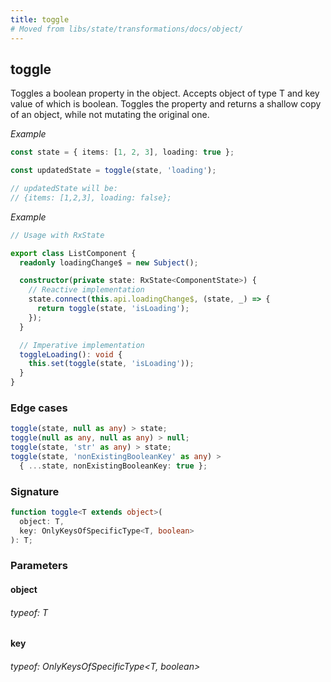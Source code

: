 ```yaml
---
title: toggle
# Moved from libs/state/transformations/docs/object/
---
```


## toggle

Toggles a boolean property in the object.
Accepts object of type T and key value of which is boolean.
Toggles the property and returns a shallow copy of an object, while not mutating the original one.

_Example_

```typescript
const state = { items: [1, 2, 3], loading: true };

const updatedState = toggle(state, 'loading');

// updatedState will be:
// {items: [1,2,3], loading: false};
```

_Example_

```typescript
// Usage with RxState

export class ListComponent {
  readonly loadingChange$ = new Subject();

  constructor(private state: RxState<ComponentState>) {
    // Reactive implementation
    state.connect(this.api.loadingChange$, (state, _) => {
      return toggle(state, 'isLoading');
    });
  }

  // Imperative implementation
  toggleLoading(): void {
    this.set(toggle(state, 'isLoading'));
  }
}
```

### Edge cases

```typescript
toggle(state, null as any) > state;
toggle(null as any, null as any) > null;
toggle(state, 'str' as any) > state;
toggle(state, 'nonExistingBooleanKey' as any) >
  { ...state, nonExistingBooleanKey: true };
```

### Signature

```typescript
function toggle<T extends object>(
  object: T,
  key: OnlyKeysOfSpecificType<T, boolean>
): T;
```

### Parameters

#### object

###### typeof: T

#### key

###### typeof: OnlyKeysOfSpecificType&#60;T, boolean&#62;
